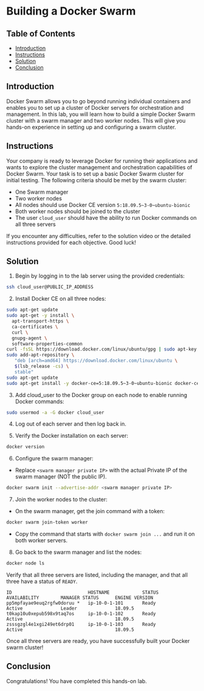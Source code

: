 # Building a Docker Swarm

## Table of Contents

- [Introduction](#introduction)
- [Instructions](#instructions)
- [Solution](#solution)
- [Conclusion](#conclusion)

## Introduction

Docker Swarm allows you to go beyond running individual containers and enables you to set up a cluster of Docker servers for orchestration and management. In this lab, you will learn how to build a simple Docker Swarm cluster with a swarm manager and two worker nodes. This will give you hands-on experience in setting up and configuring a swarm cluster.

## Instructions

Your company is ready to leverage Docker for running their applications and wants to explore the cluster management and orchestration capabilities of Docker Swarm. Your task is to set up a basic Docker Swarm cluster for initial testing. The following criteria should be met by the swarm cluster:

- One Swarm manager
- Two worker nodes
- All nodes should use Docker CE version `5:18.09.5~3-0~ubuntu-bionic`
- Both worker nodes should be joined to the cluster
- The user `cloud_user` should have the ability to run Docker commands on all three servers

If you encounter any difficulties, refer to the solution video or the detailed instructions provided for each objective. Good luck!

## Solution

1. Begin by logging in to the lab server using the provided credentials:

```bash
ssh cloud_user@PUBLIC_IP_ADDRESS
```

2. Install Docker CE on all three nodes:

```bash
sudo apt-get update
sudo apt-get -y install \
  apt-transport-https \
  ca-certificates \
  curl \
  gnupg-agent \
  software-properties-common
curl -fsSL https://download.docker.com/linux/ubuntu/gpg | sudo apt-key add -
sudo add-apt-repository \
   "deb [arch=amd64] https://download.docker.com/linux/ubuntu \
   $(lsb_release -cs) \
   stable"
sudo apt-get update
sudo apt-get install -y docker-ce=5:18.09.5~3-0~ubuntu-bionic docker-ce-cli=5:18.09.5~3-0~ubuntu-bionic containerd.io
```

3. Add cloud_user to the Docker group on each node to enable running Docker commands:

```bash
sudo usermod -a -G docker cloud_user
```

4. Log out of each server and then log back in.

5. Verify the Docker installation on each server:

```bash
docker version
```

6. Configure the swarm manager:

- Replace `<swarm manager private IP>` with the actual Private IP of the swarm manager (NOT the public IP).

```bash
docker swarm init --advertise-addr <swarm manager private IP>
```

7. Join the worker nodes to the cluster:

- On the swarm manager, get the join command with a token:

```bash
docker swarm join-token worker
```

- Copy the command that starts with `docker swarm join ...` and run it on both worker servers.

8. Go back to the swarm manager and list the nodes:

```bash
docker node ls
```

Verify that all three servers are listed, including the manager, and that all three have a status of `READY`.

```plaintext
ID                            HOSTNAME            STATUS              AVAILABILITY        MANAGER STATUS      ENGINE VERSION
pp5mpfayae9euq2rgfw0doruu *   ip-10-0-1-101       Ready               Active              Leader              18.09.5
t0kap10u0xepub598x9taq7os     ip-10-0-1-102       Ready               Active                                  18.09.5
zsssgzgl4e1xgi249et6drp01     ip-10-0-1-103       Ready               Active                                  18.09.5
```

Once all three servers are ready, you have successfully built your Docker swarm cluster!

## Conclusion

Congratulations! You have completed this hands-on lab.